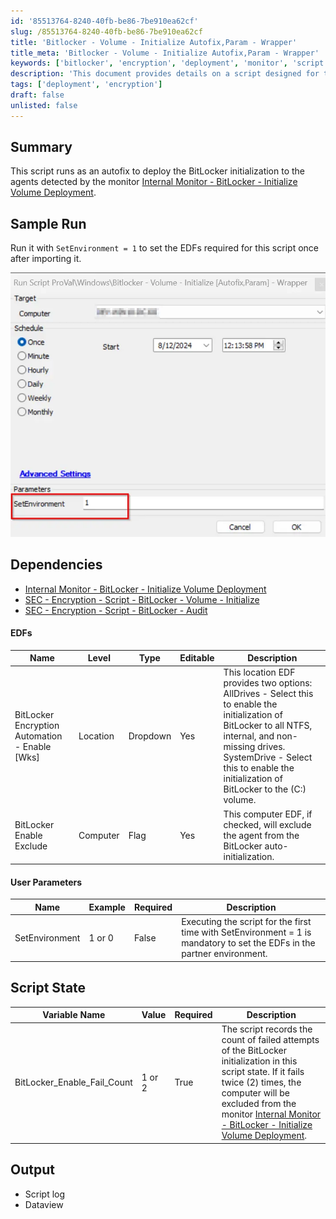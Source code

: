 ```yaml
---
id: '85513764-8240-40fb-be86-7be910ea62cf'
slug: /85513764-8240-40fb-be86-7be910ea62cf
title: 'Bitlocker - Volume - Initialize Autofix,Param - Wrapper'
title_meta: 'Bitlocker - Volume - Initialize Autofix,Param - Wrapper'
keywords: ['bitlocker', 'encryption', 'deployment', 'monitor', 'script']
description: 'This document provides details on a script designed for the automatic deployment of BitLocker initialization to agents detected by the Internal Monitor for BitLocker. It includes sample runs, dependencies, user parameters, and output details.'
tags: ['deployment', 'encryption']
draft: false
unlisted: false
---
```


## Summary

This script runs as an autofix to deploy the BitLocker initialization to the agents detected by the monitor [Internal Monitor - BitLocker - Initialize Volume Deployment](/docs/925adfc5-e119-4c56-937a-a31c3e171371).

## Sample Run

Run it with `SetEnvironment = 1` to set the EDFs required for this script once after importing it.

![Sample Run](../../../static/img/docs/85513764-8240-40fb-be86-7be910ea62cf/image_1_1.webp)

## Dependencies

- [Internal Monitor - BitLocker - Initialize Volume Deployment](/docs/925adfc5-e119-4c56-937a-a31c3e171371)
- [SEC - Encryption - Script - BitLocker - Volume - Initialize](/docs/759a5a88-17ef-42e0-9145-4760aff7a3c9)
- [SEC - Encryption - Script - BitLocker - Audit](/docs/d7d933e3-9668-4de9-9f44-7452198ab85a)

#### EDFs

| Name                                              | Level     | Type     | Editable | Description                                                                                                                                                                                                                                                                                                                                         |
|---------------------------------------------------|-----------|----------|----------|-----------------------------------------------------------------------------------------------------------------------------------------------------------------------------------------------------------------------------------------------------------------------------------------------------------------------------------------------------|
| BitLocker Encryption Automation - Enable [Wks]    | Location  | Dropdown | Yes      | This location EDF provides two options: AllDrives - Select this to enable the initialization of BitLocker to all NTFS, internal, and non-missing drives. SystemDrive - Select this to enable the initialization of BitLocker to the (C:) volume.                                                                                             |
| BitLocker Enable Exclude                           | Computer  | Flag     | Yes      | This computer EDF, if checked, will exclude the agent from the BitLocker auto-initialization.                                                                                                                                                                                                                                                       |

#### User Parameters

| Name            | Example | Required | Description                                                                                                                                                                     |
|-----------------|---------|----------|---------------------------------------------------------------------------------------------------------------------------------------------------------------------------------|
| SetEnvironment   | 1 or 0 | False    | Executing the script for the first time with SetEnvironment = 1 is mandatory to set the EDFs in the partner environment.                                                     |

## Script State

| Variable Name                     | Value    | Required | Description                                                                                                                                                                                                                     |
|-----------------------------------|----------|----------|---------------------------------------------------------------------------------------------------------------------------------------------------------------------------------------------------------------------------------|
| BitLocker_Enable_Fail_Count       | 1 or 2  | True     | The script records the count of failed attempts of the BitLocker initialization in this script state. If it fails twice (2) times, the computer will be excluded from the monitor [Internal Monitor - BitLocker - Initialize Volume Deployment](/docs/925adfc5-e119-4c56-937a-a31c3e171371). |

## Output

- Script log
- Dataview

